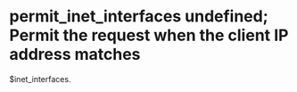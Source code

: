 # permit_inet_interfaces undefined; Permit the request when the client IP address matches
$inet_interfaces. 
